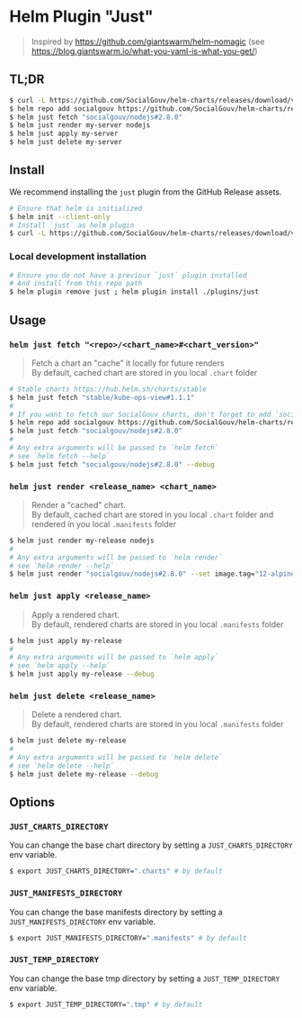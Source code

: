 # Helm Plugin "Just"

> Inspired by https://github.com/giantswarm/helm-nomagic (see https://blog.giantswarm.io/what-you-yaml-is-what-you-get/)

## TL;DR

```sh
$ curl -L https://github.com/SocialGouv/helm-charts/releases/download/v2.8.0/helm-just-linux-2.8.0.tgz | tar -C $(helm home) -xzv
$ helm repo add socialgouv https://github.com/SocialGouv/helm-charts/releases/download/v2.8.0
$ helm just fetch "socialgouv/nodejs#2.8.0"
$ helm just render my-server nodejs
$ helm just apply my-server
$ helm just delete my-server
```

## Install

We recommend installing the `just` plugin from the GitHub Release assets.

```sh
# Ensure that helm is initialized
$ helm init --client-only
# Install `just` as helm plugin
$ curl -L https://github.com/SocialGouv/helm-charts/releases/download/v2.8.0/helm-just-linux-2.8.0.tgz | tar -C $(helm home) -xzv
```

### Local development installation

```sh
# Ensure you do not have a previous `just` plugin installed
# And install from this repo path
$ helm plugin remove just ; helm plugin install ./plugins/just
```

## Usage

### `helm just fetch "<repo>/<chart_name>#<chart_version>"`

> Fetch a chart an "cache" it locally for future renders  
> By default, cached chart are stored in you local `.chart` folder

```sh
# Stable charts https://hub.helm.sh/charts/stable
$ helm just fetch "stable/kube-ops-view#1.1.1"
#
# If you want to fetch our SocialGouv charts, don't forget to add `socialgouv` as helm repo
$ helm repo add socialgouv https://github.com/SocialGouv/helm-charts/releases/download/v2.8.0
$ helm just fetch "socialgouv/nodejs#2.8.0"
#
# Any extra arguments will be passed to `helm fetch`
# see `helm fetch --help`
$ helm just fetch "socialgouv/nodejs#2.8.0" --debug
```

### `helm just render <release_name> <chart_name>`

> Render a "cached" chart.  
> By default, cached chart are stored in you local `.chart` folder and rendered in you local `.manifests` folder

```sh
$ helm just render my-release nodejs
#
# Any extra arguments will be passed to `helm render`
# see `helm render --help`
$ helm just render "socialgouv/nodejs#2.8.0" --set image.tag="12-alpine"
```

### `helm just apply <release_name>`

> Apply a rendered chart.  
> By default, rendered charts are stored in you local `.manifests` folder

```sh
$ helm just apply my-release
#
# Any extra arguments will be passed to `helm apply`
# see `helm apply --help`
$ helm just apply my-release --debug
```

### `helm just delete <release_name>`

> Delete a rendered chart.  
> By default, rendered charts are stored in you local `.manifests` folder

```sh
$ helm just delete my-release
#
# Any extra arguments will be passed to `helm delete`
# see `helm delete --help`
$ helm just delete my-release --debug
```

## Options

### `JUST_CHARTS_DIRECTORY`

You can change the base chart directory by setting a `JUST_CHARTS_DIRECTORY` env variable.

```sh
$ export JUST_CHARTS_DIRECTORY=".charts" # by default
```

### `JUST_MANIFESTS_DIRECTORY`

You can change the base manifests directory by setting a `JUST_MANIFESTS_DIRECTORY` env variable.

```sh
$ export JUST_MANIFESTS_DIRECTORY=".manifests" # by default
```

### `JUST_TEMP_DIRECTORY`

You can change the base tmp directory by setting a `JUST_TEMP_DIRECTORY` env variable.

```sh
$ export JUST_TEMP_DIRECTORY=".tmp" # by default
```
